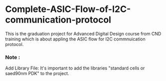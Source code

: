 # Complete-ASIC-Flow-of-I2C-communication-protocol
This is the graduation project for Advanced Digital Design course from CND training which is about appling the ASIC flow for I2C commnuication protocol.

### Note : 
Add Library File: It's important to add the libraries "standard cells or saed90nm PDK" to the project.
